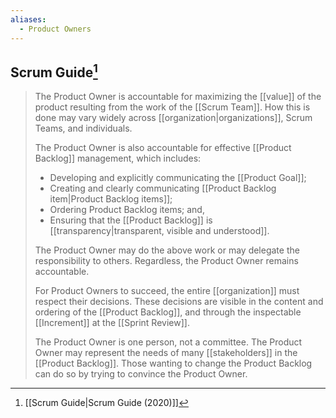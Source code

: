 ```yaml
---
aliases:
  - Product Owners
---
```

## Scrum Guide[^scrum-guide-2020]

> The Product Owner is accountable for maximizing the [[value]] of the product resulting from the work of the [[Scrum Team]]. How this is done may vary widely across [[organization|organizations]], Scrum Teams, and individuals.
> 
> The Product Owner is also accountable for effective [[Product Backlog]] management, which includes:
> - Developing and explicitly communicating the [[Product Goal]];
> - Creating and clearly communicating [[Product Backlog item|Product Backlog items]];
> - Ordering Product Backlog items; and,
> - Ensuring that the [[Product Backlog]] is [[transparency|transparent, visible and understood]].
>     
> The Product Owner may do the above work or may delegate the responsibility to others. Regardless, the Product Owner remains accountable.
> 
> For Product Owners to succeed, the entire [[organization]] must respect their decisions. These decisions are visible in the content and ordering of the [[Product Backlog]], and through the inspectable [[Increment]] at the [[Sprint Review]].
> 
> The Product Owner is one person, not a committee. The Product Owner may represent the needs of many [[stakeholders]] in the [[Product Backlog]]. Those wanting to change the Product Backlog can do so by trying to convince the Product Owner.

[^scrum-guide-2020]: [[Scrum Guide|Scrum Guide (2020)]]
